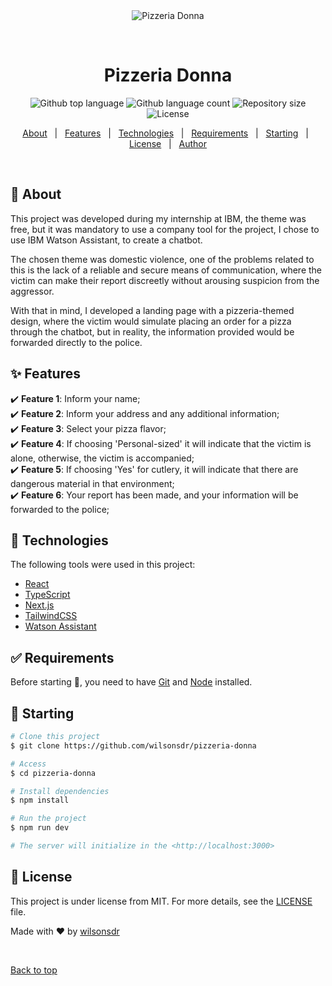 <div align="center" id="top"> 
  <img src="https://github.com/wilsonsdr/pizzeria-donna/assets/81364355/bd479c64-6788-4080-b79d-774158000cfc" alt="Pizzeria Donna" />

&#xa0;

  <!-- <a href="https://pizzeriaadonna.netlify.app">Demo</a> -->
</div>

<h1 align="center">Pizzeria Donna</h1>

<p align="center">
  <img alt="Github top language" src="https://img.shields.io/github/languages/top/wilsonsdr/pizzeria-donna?color=56BEB8">

  <img alt="Github language count" src="https://img.shields.io/github/languages/count/wilsonsdr/pizzeria-donna?color=56BEB8">

  <img alt="Repository size" src="https://img.shields.io/github/repo-size/wilsonsdr/pizzeria-donna?color=56BEB8">

  <img alt="License" src="https://img.shields.io/github/license/wilsonsdr/pizzeria-donna?color=56BEB8">

  <!-- <img alt="Github issues" src="https://img.shields.io/github/issues/wilsonsdr/pizzeria-donna?color=56BEB8" /> -->

  <!-- <img alt="Github forks" src="https://img.shields.io/github/forks/wilsonsdr/pizzeria-donna?color=56BEB8" /> -->

  <!-- <img alt="Github stars" src="https://img.shields.io/github/stars/wilsonsdr/pizzeria-donna?color=56BEB8" /> -->
</p>

<!-- Status -->

<!-- <h4 align="center">
	🚧  Pizzeria-donna 🚀 Under construction...  🚧
</h4>

<hr> -->

<p align="center">
  <a href="#dart-about">About</a> &#xa0; | &#xa0; 
  <a href="#sparkles-features">Features</a> &#xa0; | &#xa0;
  <a href="#rocket-technologies">Technologies</a> &#xa0; | &#xa0;
  <a href="#white_check_mark-requirements">Requirements</a> &#xa0; | &#xa0;
  <a href="#checkered_flag-starting">Starting</a> &#xa0; | &#xa0;
  <a href="#memo-license">License</a> &#xa0; | &#xa0;
  <a href="https://github.com/wilsonsdr" target="_blank">Author</a>
</p>

<br>

## :dart: About

This project was developed during my internship at IBM, the theme was free, but it was mandatory to use a company tool for the project, I chose to use IBM Watson Assistant, to create a chatbot.

The chosen theme was domestic violence, one of the problems related to this is the lack of a reliable and secure means of communication, where the victim can make their report discreetly without arousing suspicion from the aggressor.

With that in mind, I developed a landing page with a pizzeria-themed design, where the victim would simulate placing an order for a pizza through the chatbot, but in reality, the information provided would be forwarded directly to the police.

## :sparkles: Features

:heavy_check_mark: **Feature 1**: Inform your name;\
:heavy_check_mark: **Feature 2**: Inform your address and any additional information;\
:heavy_check_mark: **Feature 3**: Select your pizza flavor;\
:heavy_check_mark: **Feature 4**: If choosing 'Personal-sized' it will indicate that the victim is alone, otherwise, the victim is accompanied;\
:heavy_check_mark: **Feature 5**: If choosing 'Yes' for cutlery, it will indicate that there are dangerous material in that environment;\
:heavy_check_mark: **Feature 6**: Your report has been made, and your information will be forwarded to the police;

## :rocket: Technologies

The following tools were used in this project:

- [React](https://pt-br.reactjs.org/)
- [TypeScript](https://www.typescriptlang.org/)
- [Next.js](https://nextjs.org/)
- [TailwindCSS](https://tailwindcss.com/)
- [Watson Assistant](https://www.ibm.com/products/watsonx-assistant/)

## :white_check_mark: Requirements

Before starting :checkered_flag:, you need to have [Git](https://git-scm.com) and [Node](https://nodejs.org/en/) installed.

## :checkered_flag: Starting

```bash
# Clone this project
$ git clone https://github.com/wilsonsdr/pizzeria-donna

# Access
$ cd pizzeria-donna

# Install dependencies
$ npm install

# Run the project
$ npm run dev

# The server will initialize in the <http://localhost:3000>
```

## :memo: License

This project is under license from MIT. For more details, see the [LICENSE](LICENSE.md) file.

Made with :heart: by <a href="https://github.com/wilsonsdr" target="_blank">wilsonsdr</a>

&#xa0;

<a href="#top">Back to top</a>
